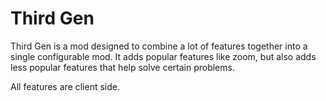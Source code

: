 # Third Gen
Third Gen is a mod designed to combine a lot of features together into a single configurable mod.
It adds popular features like zoom, but also adds less popular features that help solve certain problems.

All features are client side.
